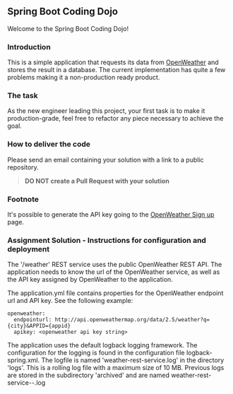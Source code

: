 Spring Boot Coding Dojo
---

Welcome to the Spring Boot Coding Dojo!

### Introduction

This is a simple application that requests its data from [OpenWeather](https://openweathermap.org/) and stores the result in a database. The current implementation has quite a few problems making it a non-production ready product.

### The task

As the new engineer leading this project, your first task is to make it production-grade, feel free to refactor any piece
necessary to achieve the goal.

### How to deliver the code

Please send an email containing your solution with a link to a public repository.

>**DO NOT create a Pull Request with your solution** 

### Footnote
It's possible to generate the API key going to the [OpenWeather Sign up](https://openweathermap.org/appid) page.

### Assignment Solution - Instructions for configuration and deployment
The '/weather' REST service uses the public OpenWeather REST API. The application needs
to know the url of the OpenWeather service, as well as the API key assigned by OpenWeather
to the application.

The application.yml file contains properties for the OpenWeather endpoint url and API key. See the following example:

    openweather:
      endpointurl: http://api.openweathermap.org/data/2.5/weather?q={city}&APPID={appid}
      apikey: <openweather api key string>
      
The application uses the default logback logging framework. The configuration for the 
logging is found in the configuration file logback-spring.xml. The logfile is named 'weather-rest-service.log' in the 
directory 'logs'. This is a rolling log file with a maximum size of 10 MB. Previous logs are
stored in the subdirectory 'archived' and are named weather-rest-service-<date>-<sequence nr>.log
